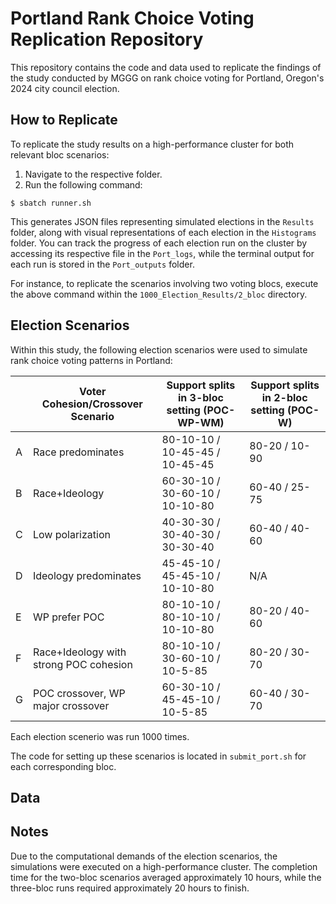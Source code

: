 # Portland Rank Choice Voting Replication Repository

This repository contains the code and data used to replicate the findings of the study conducted by MGGG on rank choice voting for Portland, Oregon's 2024 city council election.

## How to Replicate

To replicate the study results on a high-performance cluster for both relevant bloc scenarios:

1. Navigate to the respective folder.
2. Run the following command:

```console
$ sbatch runner.sh
```

This generates JSON files representing simulated elections in the `Results` folder, along with visual representations of each election in the `Histograms` folder. You can track the progress of each election run on the cluster by accessing its respective file in the `Port_logs`, while the terminal output for each run is stored in the `Port_outputs` folder.

For instance, to replicate the scenarios involving two voting blocs, execute the above command within the `1000_Election_Results/2_bloc` directory.

## Election Scenarios  

Within this study, the following election scenarios were used to simulate rank choice voting patterns in Portland:  

|  | Voter Cohesion/Crossover Scenario                | Support splits in 3-bloc setting (POC-WP-WM) | Support splits in 2-bloc setting (POC-W) |
|---------|--------------------------------------------------|---------------------------------------------|------------------------------------------|
| A       | Race predominates                                | 80-10-10 / 10-45-45 / 10-45-45             | 80-20 / 10-90                            |
| B       | Race+Ideology                                    | 60-30-10 / 30-60-10 / 10-10-80             | 60-40 / 25-75                            |
| C       | Low polarization                                 | 40-30-30 / 30-40-30 / 30-30-40             | 60-40 / 40-60                            |
| D       | Ideology predominates                           | 45-45-10 / 45-45-10 / 10-10-80             | N/A                                      |
| E       | WP prefer POC                                    | 80-10-10 / 80-10-10 / 10-10-80             | 80-20 / 40-60                            |
| F       | Race+Ideology with strong POC cohesion           | 80-10-10 / 30-60-10 / 10-5-85              | 80-20 / 30-70                            |
| G       | POC crossover, WP major crossover                | 60-30-10 / 45-45-10 / 10-5-85              | 60-40 / 30-70                            |

Each election scenerio was run 1000 times.

The code for setting up these scenarios is located in  `submit_port.sh` for each corresponding bloc.

## Data  

## Notes
Due to the computational demands of the election scenarios, the simulations were executed on a high-performance cluster. The completion time for the two-bloc scenarios averaged approximately 10 hours, while the three-bloc runs required approximately 20 hours to finish.
